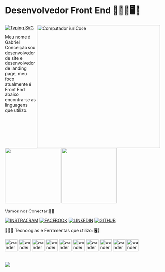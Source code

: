 # Desenvolvedor Front End 👨🏻‍💻🖥️📱

<img src="https://madefy.com.br/wp-content/themes/madefy/img/servicos/17.png" min-width="400px" max-width="400px" 
    width="400px" align="right" alt="Computador iuriCode">
   
  [![Typing SVG](https://readme-typing-svg.herokuapp.com?color=22E94EFB&lines=Welcome+on+my+Github)](https://git.io/typing-svg)

 Meu nome é Gabriel Conceição sou desenvolvedor de site e desenvolvedor de landing page, meu foco atualmente é Front End abaixo encontra-se as linguagens que utilizo.


<div>
 <img height="180em" src="https://github-readme-stats.vercel.app/api?username=gabrielcandrade&show_icons=true&theme=dark"/>
 <img height="180em" src="https://github-readme-stats.vercel.app/api/top-langs/?username=gabrielcandrade01&layout=compact&theme=dark"/>
</div>


 Vamos nos Conectar:🤝🏼
 
  
 [![INSTRACRAM](https://img.shields.io/badge/Instagram-E4405F?style=for-the-badge&logo=instagram&logoColor=white)](https://instagram.com/gabrielconceicao01?igshid=YWJhMjlhZTc=)
 [![FACEBOOK](https://img.shields.io/badge/Facebook-1877F2?style=for-the-badge&logo=facebook&logoColor=white)](https://www.facebook.com/profile.php?id=100053744995135&mibextid=LQQJ4d)
 [![LINKEDIN](https://img.shields.io/badge/LinkedIn-0077B5?style=for-the-badge&logo=linkedin&logoColor=white)](https://www.linkedin.com/in/gabriel-concei%C3%A7%C3%A3o-de-andrade-4258b0227)
 [![GITHUB](https://img.shields.io/badge/GitHub-100000?style=for-the-badge&logo=github&logoColor=white)](https://github.com/gabrielcandrade01/)
 

  
  👨🏻‍💻 Tecnologias e Ferramentas que utilizo: 🖥️📱
 
 
 
 <div>
 <img aling="centeer"alt="wanderson-html"heignt="30" width="40" src="https://cdn.jsdelivr.net/gh/devicons/devicon/icons/vscode/vscode-original.svg"/>
<img aling="centeer"alt="wanderson-html"heignt="30" width="40" src="https://cdn.jsdelivr.net/gh/devicons/devicon/icons/html5/html5-original.svg"/>
<img aling="centeer"alt="wanderson-html"heignt="30" width="40" src="https://cdn.jsdelivr.net/gh/devicons/devicon/icons/css3/css3-original.svg"/>
<img aling="centeer"alt="wanderson-html"heignt="30" width="40" src="https://cdn.jsdelivr.net/gh/devicons/devicon/icons/javascript/javascript-original.svg"/>
<img aling="centeer"alt="wanderson-html"heignt="30" width="40" src="https://cdn.jsdelivr.net/gh/devicons/devicon/icons/typescript/typescript-plain.svg"/>
<img aling="centeer"alt="wanderson-html"heignt="30" width="40" src="https://cdn.jsdelivr.net/gh/devicons/devicon/icons/jquery/jquery-plain-wordmark.svg"/>
<img aling="centeer"alt="wanderson-html"heignt="30" width="40" src="https://cdn.jsdelivr.net/gh/devicons/devicon/icons/postgresql/postgresql-original.svg"/>
<img aling="centeer"alt="wanderson-html"heignt="30" width="40" src="https://cdn.jsdelivr.net/gh/devicons/devicon/icons/mysql/mysql-original-wordmark.svg"/>  
    <img aling="centeer"alt="wanderson-html"heignt="30" width="40" src="https://cdn.jsdelivr.net/gh/devicons/devicon/icons/figma/figma-original.svg"/>
    <img aling="centeer"alt="wanderson-html"heignt="30" width="40" src="https://cdn.jsdelivr.net/gh/devicons/devicon/icons/git/git-original-wordmark.svg"/>

    
   </div>
   
   <br>
   
  <p align="left">
  <img src="https://github-profile-trophy.vercel.app/?username=gabrielcandrade&theme=drark&row=2&no-bg=true&column=3&margin-w=15&margin-h=15" />
</p>
